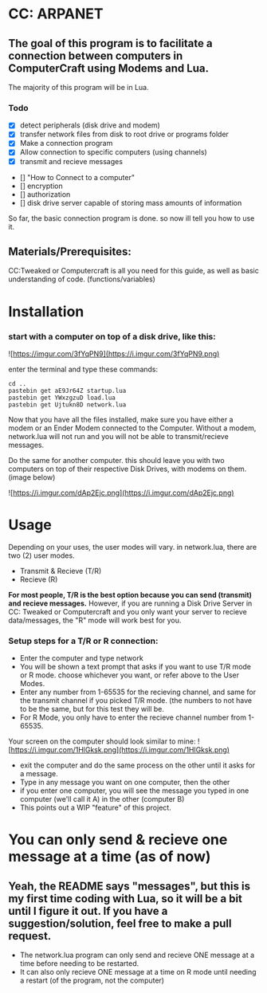 
# CC: ARPANET

## The goal of this program is to facilitate a connection between computers in ComputerCraft using Modems and Lua. 
The majority of this program will be in Lua.

### Todo

- [x] detect peripherals (disk drive and modem)
- [x] transfer network files from disk to root drive or programs folder
- [x] Make a connection program
- [x] Allow connection to specific computers (using channels)
- [x] transmit and recieve messages
- [] "How to Connect to a computer" 
- [] encryption
- [] authorization
- [] disk drive server capable of storing mass amounts of information

So far, the basic connection program is done. so now ill tell you how to use it.

## Materials/Prerequisites:
CC:Tweaked or Computercraft is all you need for this guide, as well as basic understanding of code. (functions/variables) 

# Installation

### start with a computer on top of a disk drive, like this: 

![https://imgur.com/3fYqPN9](https://i.imgur.com/3fYqPN9.png)

enter the terminal and type these commands: 

```
cd ..
pastebin get aE9Jr64Z startup.lua
pastebin get YWxzgzuD load.lua
pastebin get Ujtukn8D network.lua
```
Now that you have all the files installed, make sure you have either a modem or an Ender Modem connected to the Computer. Without a modem, network.lua will not run and you will not be able to transmit/recieve messages.

Do the same for another computer. this should leave you with two computers on top of their respective Disk Drives, with modems on them. (image below)

![https://i.imgur.com/dAp2Ejc.png](https://i.imgur.com/dAp2Ejc.png)

# Usage

Depending on your uses, the user modes will vary. in network.lua, there are two (2) user modes.
- Transmit & Recieve (T/R)
- Recieve (R)

**For most people, T/R is the best option because you can send (transmit) and recieve messages.** However, if you are running a Disk Drive Server in CC: Tweaked or Computercraft and you only want your server to recieve data/messages, the "R" mode will work best for you. 

### Setup steps for a T/R or R connection:
- Enter the computer and type network
- You will be shown a text prompt that asks if you want to use T/R mode or R mode. choose whichever you want, or refer above to the User Modes.
- Enter any number from 1-65535 for the recieving channel, and same for the transmit channel if you picked T/R mode. (the numbers to not have to be the same, but for this test they will be.
- For R Mode, you only have to enter the recieve channel number from 1-65535.

Your screen on the computer should look similar to mine: 
![https://i.imgur.com/1HlGksk.png](https://i.imgur.com/1HlGksk.png)

- exit the computer and do the same process on the other until it asks for a message.
- Type in any message you want on one computer, then the other
- if you enter one computer, you will see the message you typed in one computer (we'll call it A) in the other (computer B)
- This points out a WIP "feature" of this project.

# You can only send & recieve one message at a time (as of now)

## Yeah, the README says "messages", but this is my first time coding with Lua, so it will be a bit until I figure it out. If you have a suggestion/solution, feel free to make a pull request.
- The network.lua program can only send and recieve ONE message at a time before needing to be restarted.
- It can also only recieve ONE message at a time on R mode until needing a restart (of the program, not the computer) 
